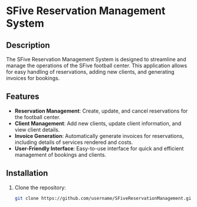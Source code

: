 # SFive Reservation Management System

## Description

The SFive Reservation Management System is designed to streamline and manage the operations of the SFive football center. This application allows for easy handling of reservations, adding new clients, and generating invoices for bookings.

## Features

- **Reservation Management**: Create, update, and cancel reservations for the football center.
- **Client Management**: Add new clients, update client information, and view client details.
- **Invoice Generation**: Automatically generate invoices for reservations, including details of services rendered and costs.
- **User-Friendly Interface**: Easy-to-use interface for quick and efficient management of bookings and clients.

## Installation

1. Clone the repository:
   ```sh
   git clone https://github.com/username/SFiveReservationManagement.git
   ```
